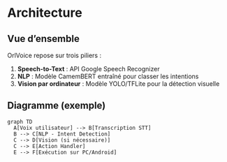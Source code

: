 # Architecture

## Vue d’ensemble

OrlVoice repose sur trois piliers :

1. **Speech-to-Text** : API Google Speech Recognizer
2. **NLP** : Modèle CamemBERT entraîné pour classer les intentions
3. **Vision par ordinateur** : Modèle YOLO/TFLite pour la détection visuelle

## Diagramme (exemple)

```mermaid
graph TD
  A[Voix utilisateur] --> B[Transcription STT]
  B --> C[NLP - Intent Detection]
  C --> D[Vision (si nécessaire)]
  C --> E[Action Handler]
  E --> F[Exécution sur PC/Android]
